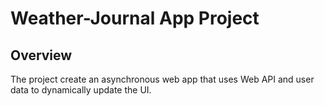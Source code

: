 # Weather-Journal App Project

## Overview
The project create an asynchronous web app that uses Web API and user data to dynamically update the UI. 

